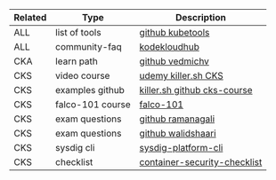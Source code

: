 | Related | Type                   | Description                                                                                                                  |
|---------|------------------------|------------------------------------------------------------------------------------------------------------------------------|
| ALL     | list of tools          | [github kubetools](https://github.com/collabnix/kubetools)                                                                   |
| ALL     | community-faq          | [kodekloudhub](https://github.com/kodekloudhub/community-faq)                                                                |
| CKA     | learn path             | [github vedmichv](https://github.com/vedmichv/CKA-learn-path/)                                                              |
| CKS     | video course           | [udemy killer.sh CKS](https://www.udemy.com/course/certified-kubernetes-security-specialist/)                                |
| CKS     | examples github        | [killer.sh github cks-course](https://github.com/killer-sh/cks-course-environment)                                          |
| CKS     | falco-101 course       | [falco-101](https://learn.sysdig.com/falco-101)                                                                             |
| CKS     | exam questions         | [github ramanagali](https://github.com/ramanagali/Interview_Guide/blob/main/CKS_Preparation_Guide.md)                       |
| CKS     | exam questions         | [github walidshaari](https://github.com/walidshaari/Certified-Kubernetes-Security-Specialist)                               |
| CKS     | sysdig cli             | [sysdig-platform-cli](https://sysdiglabs.github.io/sysdig-platform-cli/)                                                     |
| CKS     | checklist              | [container-security-checklist](https://github.com/krol3/container-security-checklist#secure-the-container-registry)         |
